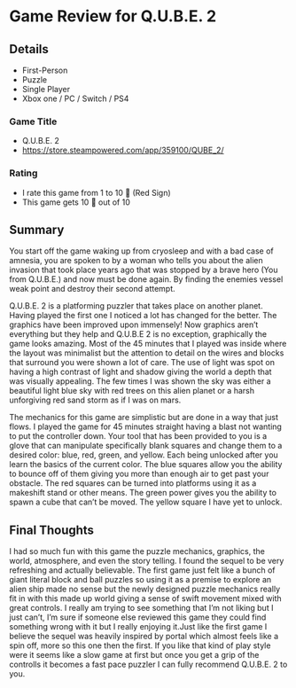 # Game Review for Q.U.B.E. 2

## Details

- First-Person
- Puzzle
- Single Player
- Xbox one / PC / Switch / PS4 

### Game Title

- Q.U.B.E. 2
- https://store.steampowered.com/app/359100/QUBE_2/

### Rating

- I rate this game from 1 to 10 :stop_sign: (Red Sign)
- This game gets 10 :stop_sign: out of 10

## Summary

You start off the game waking up from cryosleep and with a bad case of amnesia, you are spoken to by a woman who tells you about the alien invasion that took place years ago that was stopped by a brave hero (You from Q.U.B.E.) and now must be done again. By finding the enemies vessel weak point and destroy their second attempt.

Q.U.B.E. 2 is a platforming puzzler that takes place on another planet. Having played the first one I noticed a lot has changed for the better. The graphics have been improved upon immensely! Now graphics aren’t everything but they help and Q.U.B.E 2 is no exception, graphically the game looks amazing. Most of the 45 minutes that I played was inside where the layout was minimalist but the attention to detail on the wires and blocks that surround you were shown a lot of care. The use of light was spot on having a high contrast of light and shadow giving the world a depth that was visually appealing. The few times I was shown the sky was either a beautiful light blue sky with red trees on this alien planet or a harsh unforgiving red sand storm as if I was on mars.

 

The mechanics for this game are simplistic but are done in a way that just flows. I played the game for 45 minutes straight having a blast not wanting to put the controller down. Your tool that has been provided to you is a glove that can manipulate specifically blank squares and change them to a desired color: blue, red, green, and yellow. Each being unlocked after you learn the basics of the current color. The blue squares allow you the ability to bounce off of them giving you more than enough air to get past your obstacle. The red squares can be turned into platforms using it as a makeshift stand or other means. The green power gives you the ability to spawn a cube that can’t be moved. The yellow square I have yet to unlock.


## Final Thoughts

I had so much fun with this game the puzzle mechanics, graphics, the world, atmosphere, and even the story telling. I found the sequel to be very refreshing and actually believable. The first game just felt like a bunch of giant literal block and ball puzzles so using it as a premise to explore an alien ship made no sense but the newly designed puzzle mechanics really fit in with this made up world giving a sense of swift movement mixed with great controls. I really am trying to see something that I’m not liking but I just can’t, I’m sure if someone else reviewed this game they could find something wrong with it but I really enjoying it.Just like the first game I believe the sequel was heavily inspired by portal which almost feels like a spin off, more so this one then the first. If you like that kind of play style were it seems like a slow game at first but once you get a grip of the controlls it becomes a fast pace puzzler I can fully recommend Q.U.B.E. 2 to you. 
